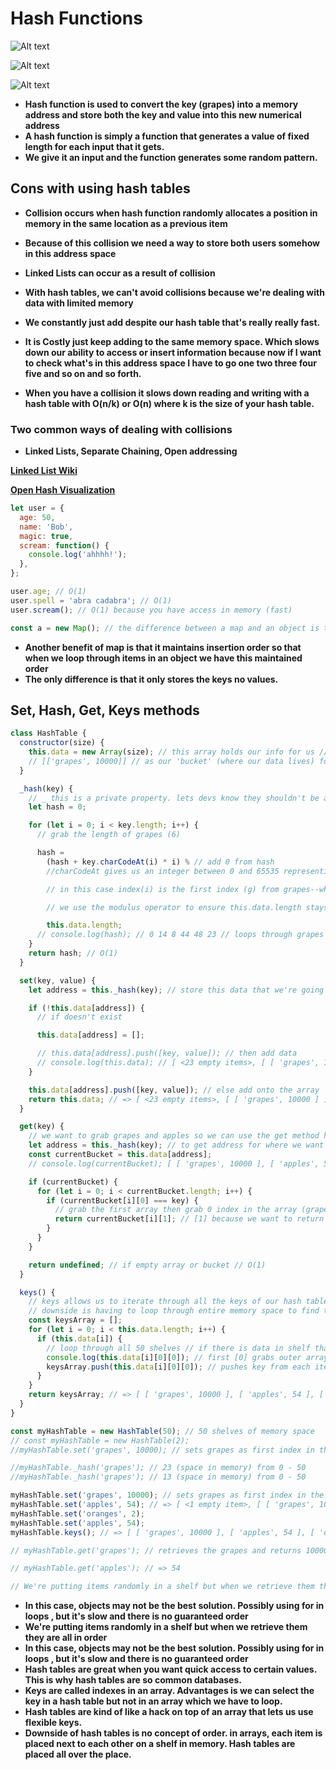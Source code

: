 # Hash Functions

![Alt text](./hash-tables.png?raw=true 'Title')

![Alt text](./hash-vs-arrays.png?raw=true 'Title')

![Alt text](./hash-collisions.png?raw=true 'Title')

- **Hash function is used to convert the key (grapes) into a memory address and store both the key and value into this new numerical address**
- **A hash function is simply a function that generates a value of fixed length for each input that it gets.**
- **We give it an input and the function generates some random pattern.**

## Cons with using hash tables

- **Collision occurs when hash function randomly allocates a position in memory in the same location as a previous item**
- **Because of this collision we need a way to store both users somehow in this address space**
- **Linked Lists can occur as a result of collision**
- **With hash tables, we can't avoid collisions because we're dealing with data with limited memory**

- **We constantly just add despite our hash table that's really really fast.**

- **It is Costly just keep adding to the same memory space. Which slows down our ability to access or insert information because now if I want to check what's in this address space I have to go one two three four five and so on and so forth.**

- **When you have a collision it slows down reading and writing with a hash table with O(n/k) or O(n) where k is the size of your hash table.**

### Two common ways of dealing with collisions

- **Linked Lists, Separate Chaining, Open addressing**

**[Linked List Wiki](https://en.wikipedia.org/wiki/Hash_table)**

**[Open Hash Visualization](https://www.cs.usfca.edu/~galles/visualization/OpenHash.html)**

```javascript
let user = {
  age: 50,
  name: 'Bob',
  magic: true,
  scream: function() {
    console.log('ahhhh!');
  },
};

user.age; // O(1)
user.spell = 'abra cadabra'; // O(1)
user.scream(); // O(1) because you have access in memory (fast)
```

```javascript
const a = new Map(); // the difference between a map and an object is that a map allows you to save any data type as the key.
```

- **Another benefit of map is that it maintains insertion order so that when we loop through items in an object we have this maintained order**
- **The only difference is that it only stores the keys no values.**

## Set, Hash, Get, Keys methods

```javascript
class HashTable {
  constructor(size) {
    this.data = new Array(size); // this array holds our info for us // another way to instantiate an array in javascript
    // [['grapes', 10000]] // as our 'bucket' (where our data lives) for the grapes // first item in our array is an array
  }

  _hash(key) {
    // _ this is a private property. lets devs know they shouldn't be accessing this outside of private property
    let hash = 0;

    for (let i = 0; i < key.length; i++) {
      // grab the length of grapes (6)

      hash =
        (hash + key.charCodeAt(i) * i) % // add 0 from hash
        //charCodeAt gives us an integer between 0 and 65535 representing the UTF-16 code at a given index

        // in this case index(i) is the first index (g) from grapes--which provides a number * i (index) again to give us a unique number

        // we use the modulus operator to ensure this.data.length stays between 50 --HashTable(50)-- the size of our data --new Array(size)--

        this.data.length;
      // console.log(hash); // 0 14 8 44 48 23 // loops through grapes character by character, then generates a hash. Since hash constantly gets looped over it keeps generating hash numbers until it reaches the hash for completed grapes (23).
    }
    return hash; // O(1)
  }

  set(key, value) {
    let address = this._hash(key); // store this data that we're going to insert the key value in this address space that is created by our hash function and we give it the key of grapes.

    if (!this.data[address]) {
      // if doesn't exist

      this.data[address] = [];

      // this.data[address].push([key, value]); // then add data
      // console.log(this.data); // [ <23 empty items>, [ [ 'grapes', 10000 ] ], <26 empty items> ] // 23 spots plus 1 spot plus 26 spots = 50 total shelves in memory
    }

    this.data[address].push([key, value]); // else add onto the array
    return this.data; // => [ <23 empty items>, [ [ 'grapes', 10000 ] ], <26 empty items> ] // O(1)
  }

  get(key) {
    // we want to grab grapes and apples so we can use the get method here
    let address = this._hash(key); // to get address for where we want to go
    const currentBucket = this.data[address];
    // console.log(currentBucket); [ [ 'grapes', 10000 ], [ 'apples', 54 ] ] ] two items in the same spot because of 2 shelves.

    if (currentBucket) {
      for (let i = 0; i < currentBucket.length; i++) {
        if (currentBucket[i][0] === key) {
          // grab the first array then grab 0 index in the array (grapes) then next iteration grape apples and check against the key
          return currentBucket[i][1]; // [1] because we want to return the val 10000 // => 10000
        }
      }
    }

    return undefined; // if empty array or bucket // O(1)
  }

  keys() {
    // keys allows us to iterate through all the keys of our hash table
    // downside is having to loop through entire memory space to find the key. In this case using arrays is much easier( looping 3 times for grapes, apples, oranges) vs. 50 times for all memory shelves
    const keysArray = [];
    for (let i = 0; i < this.data.length; i++) {
      if (this.data[i]) {
        // loop through all 50 shelves // if there is data in shelf that we're looking for
        console.log(this.data[i][0][0]); // first [0] grabs outer array, second [0] grabs first index of inner array
        keysArray.push(this.data[i][0][0]); // pushes key from each iteration // => [ 'grapes', 'apples', 'oranges' ]
      }
    }
    return keysArray; // => [ [ 'grapes', 10000 ], [ 'apples', 54 ], [ 'oranges', 2 ] ]
  }
}

const myHashTable = new HashTable(50); // 50 shelves of memory space
// const myHashTable = new HashTable(2);
//myHashTable.set('grapes', 10000); // sets grapes as first index in the array and number of grapes as the second index in the array

//myHashTable._hash('grapes'); // 23 (space in memory) from 0 - 50
//myHashTable._hash('grapes'); // 13 (space in memory) from 0 - 50

myHashTable.set('grapes', 10000); // sets grapes as first index in the array and number of grapes as the second index in the array
myHashTable.set('apples', 54); // => [ <1 empty item>, [ [ 'grapes', 10000 ], [ 'apples', 54 ] ] ] // two items in the same space. If we increase new Hashtable(50) we get returned just the grapes array // [ [ 'grapes', 10000 ] ]
myHashTable.set('oranges', 2);
myHashTable.set('apples', 54);
myHashTable.keys(); // => [ [ 'grapes', 10000 ], [ 'apples', 54 ], [ 'oranges', 2 ] ] // => [ 'grapes', 'apples', 'oranges' ]

// myHashTable.get('grapes'); // retrieves the grapes and returns 10000 // [ [ 'grapes', 10000 ], [ 'apples', 54 ] ] // => 100

// myHashTable.get('apples'); // => 54

// We're putting items randomly in a shelf but when we retrieve them they are all in order.
```

- **In this case, objects may not be the best solution. Possibly using for in loops , but it's slow and there is no guaranteed order**
- **We're putting items randomly in a shelf but when we retrieve them they are all in order**
- **In this case, objects may not be the best solution. Possibly using for in loops , but it's slow and there is no guaranteed order**
- **Hash tables are great when you want quick access to certain values. This is why hash tables are so common databases.**
- **Keys are called indexes in an array. Advantages is we can select the key in a hash table but not in an array which we have to loop.**
- **Hash tables are kind of like a hack on top of an array that lets us use flexible keys.**
- **Downside of hash tables is no concept of order. in arrays, each item is placed next to each other on a shelf in memory. Hash tables are placed all over the place.**
